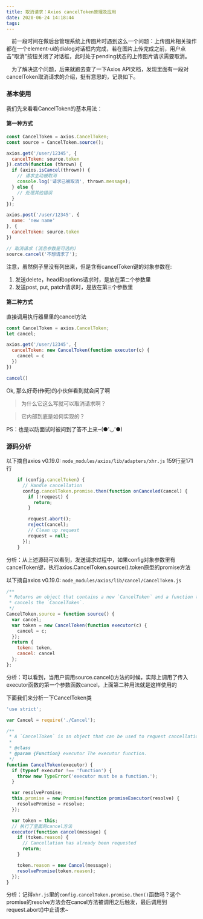 ```yaml
---
title: 取消请求：Axios cancelToken原理及应用
date: 2020-06-24 14:18:44
tags:
---
```

&emsp;前一段时间在做后台管理系统上传图片时遇到这么一个问题：上传图片相关操作都在一个element-ui的dialog对话框内完成，若在图片上传完成之前，用户点击"取消"按钮关闭了对话框，此时处于pending状态的上传图片请求需要取消。

&emsp;为了解决这个问题，后来就跑去查了一下Axios API文档，发现里面有一段对cancelToken取消请求的介绍，挺有意思的，记录如下。
### 基本使用
我们先来看看CancelToken的基本用法：
#### 第一种方式
``` JavaScript
const CancelToken = axios.CancelToken;
const source = CancelToken.source();

axios.get('/user/12345', {
  cancelToken: source.token
}).catch(function (thrown) {
  if (axios.isCancel(thrown)) {
    // 请求主动被取消
    console.log('请求已被取消', thrown.message);
  } else {
    // 处理其他错误
  }
});

axios.post('/user/12345', {
  name: 'new name'
}, {
  cancelToken: source.token
})

// 取消请求 (消息参数是可选的)
source.cancel('不想请求了');
```
注意，虽然例子里没有列出来，但是含有cancelToken键的对象参数在:
1. 发送delete，head和options请求时，是放在第`二`个参数里
2. 发送post, put, patch请求时，是放在第`三`个参数里

#### 第二种方式
直接调用执行器里里的cancel方法
``` JavaScript
const CancelToken = axios.CancelToken;
let cancel;

axios.get('/user/12345', {
  cancelToken: new CancelToken(function executor(c) {
    cancel = c
  })
})

cancel()
```
Ok, 那么好奇~~(作死)~~的小伙伴看到就会问了啊
>为什么它这么写就可以取消请求啊？

>它内部到底是如何实现的？

PS：也是以防面试时被问到了答不上来~(●'◡'●)

### 源码分析
以下摘自axios v0.19.0: `node_modules/axios/lib/adapters/xhr.js` 159行至171行
``` JavaScript
    if (config.cancelToken) {
      // Handle cancellation
      config.cancelToken.promise.then(function onCanceled(cancel) {
        if (!request) {
          return;
        }

        request.abort();
        reject(cancel);
        // Clean up request
        request = null;
      });
    }
```
分析：从上述源码可以看到，发送请求过程中，如果config对象参数里有cancelToken键，执行axios.CancelToken.source().token原型的promise方法

以下摘自axios v0.19.0: `node_modules/axios/lib/cancel/CancelToken.js`
``` JavaScript
/**
 * Returns an object that contains a new `CancelToken` and a function that, when called,
 * cancels the `CancelToken`.
 */
CancelToken.source = function source() {
  var cancel;
  var token = new CancelToken(function executor(c) {
    cancel = c;
  });
  return {
    token: token,
    cancel: cancel
  };
};
```
分析：可以看到，当用户调用source.cancel()方法的时候，实际上调用了传入executor函数的第一个参数函数cancel，上面第二种用法就是这样使用的

下面我们来分析一下CancelToken类
``` JavaScript
'use strict';

var Cancel = require('./Cancel');

/**
 * A `CancelToken` is an object that can be used to request cancellation of an operation.
 *
 * @class
 * @param {Function} executor The executor function.
 */
function CancelToken(executor) {
  if (typeof executor !== 'function') {
    throw new TypeError('executor must be a function.');
  }

  var resolvePromise;
  this.promise = new Promise(function promiseExecutor(resolve) {
    resolvePromise = resolve;
  });

  var token = this;
  // 执行了里面的cancel方法
  executor(function cancel(message) {
    if (token.reason) {
      // Cancellation has already been requested
      return;
    }

    token.reason = new Cancel(message);
    resolvePromise(token.reason);
  });
}
```
分析：记得`xhr.js`里的`config.cancelToken.promise.then()`函数吗？这个promise的resolve方法会在cancel方法被调用之后触发，最后调用到request.abort()中止请求~